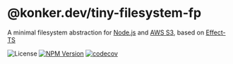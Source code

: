 # @konker.dev/tiny-filesystem-fp

A minimal filesystem abstraction for [Node.js](https://nodejs.org/) and [AWS S3](https://aws.amazon.com/s3/), based on [Effect-TS](https://www.effect.website/)

![License](https://img.shields.io/github/license/konkerdotdev/tiny-filesystem-fp)
[![NPM Version](https://img.shields.io/npm/v/%40konker.dev%2Ftiny-filesystem-fp)](https://www.npmjs.com/package/@konker.dev/tiny-filesystem-fp)
[![codecov](https://codecov.io/gh/konker/konker.dev/graph/badge.svg?token=G0CMXHW679&flag=@konker.dev/tiny-filesystem-fp)](https://codecov.io/gh/konker/konker.dev?flags[0]=@konker.dev/tiny-filesystem-fp)

